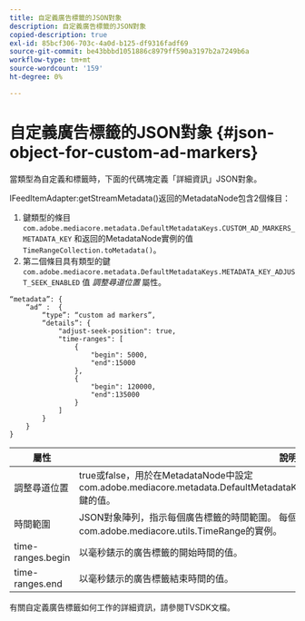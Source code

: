 ```yaml
---
title: 自定義廣告標籤的JSON對象
description: 自定義廣告標籤的JSON對象
copied-description: true
exl-id: 85bcf306-703c-4a0d-b125-df9316fadf69
source-git-commit: be43bbbd1051886c8979ff590a3197b2a7249b6a
workflow-type: tm+mt
source-wordcount: '159'
ht-degree: 0%

---
```


# 自定義廣告標籤的JSON對象 {#json-object-for-custom-ad-markers}

當類型為自定義和標籤時，下面的代碼塊定義「詳細資訊」JSON對象。

IFeedItemAdapter:getStreamMetadata()返回的MetadataNode包含2個條目：
1. 鍵類型的條目 `com.adobe.mediacore.metadata.DefaultMetadataKeys.CUSTOM_AD_MARKERS_METADATA_KEY` 和返回的MetadataNode實例的值 `TimeRangeCollection.toMetadata()`。
1. 第二個條目具有類型的鍵 `com.adobe.mediacore.metadata.DefaultMetadataKeys.METADATA_KEY_ADJUST_SEEK_ENABLED` 值 *調整尋道位置* 屬性。

```
“metadata”: {
    “ad” :  {
        “type”: “custom ad markers”,
        “details”: {
            "adjust-seek-position": true,
            "time-ranges": [
                {
                    "begin": 5000,
                    "end":15000
                },
                {
                    "begin": 120000,
                    "end":135000
                }
            ]
        }
    }
}
```

| 屬性 | 說明 |
|---|---|
| 調整尋道位置 | true或false，用於在MetadataNode中設定com.adobe.mediacore.metadata.DefaultMetadataKeys.METADATA_KEY_ADJUST_SEEK_ENABLED鍵的值。 |
| 時間範圍 | JSON對象陣列，指示每個廣告標籤的時間範圍。 每個JSON對象項都映射到com.adobe.mediacore.utils.TimeRange的實例。 |
| time-ranges.begin | 以毫秒錶示的廣告標籤的開始時間的值。 |
| time-ranges.end | 以毫秒錶示的廣告標籤結束時間的值。 |

有關自定義廣告標籤如何工作的詳細資訊，請參閱TVSDK文檔。
